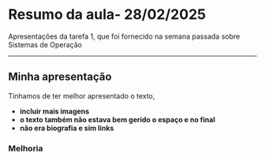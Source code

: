 # Resumo da aula- 28/02/2025

Apresentações da tarefa 1, que foi fornecido na semana passada sobre Sistemas de Operação

---

## Minha apresentação

Tinhamos de ter melhor apresentado o texto, 
- **incluir mais imagens** 
- **o texto também não estava bem gerido o espaço e no final** 
- **não era biografia e sim links**
### Melhoria
